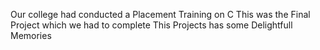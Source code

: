 Our college had conducted a Placement Training on C
This was the Final Project which we had to complete
This Projects has some Delightfull Memories
